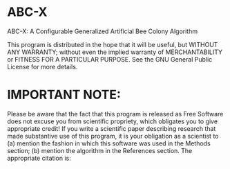 # ABC-X

ABC-X: A Configurable Generalized Artificial Bee Colony Algorithm 

This program is distributed in the hope that it will be useful, but WITHOUT ANY WARRANTY; without even the implied warranty of MERCHANTABILITY or FITNESS FOR A PARTICULAR PURPOSE. See the GNU General Public License for more details.

# IMPORTANT NOTE:

Please be aware that the fact that this program is released as Free Software does not excuse you from scientific propriety, which obligates you to give appropriate credit! If you write a scientific paper describing research that made substantive use of this program, it is your obligation as a scientist to (a) mention the fashion in which this software was used in the Methods section; (b) mention the algorithm in the References section. The appropriate citation is:
